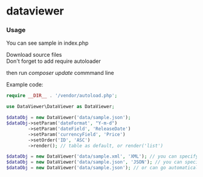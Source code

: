 # dataviewer
<h3>Usage</h3>

You can see sample in index.php

Download source files<br>
Don't forget to add require autoloader

then run <i>composer update</i> commmand line

Example code:
``` php
require __DIR__ . '/vendor/autoload.php';

use DataViewer\DataViewer as DataViewer;

$dataObj = new DataViewer('data/sample.json');
$dataObj->setParam('dateFormat', "Y-m-d")
        ->setParam('dateField', 'ReleaseDate')
        ->setParam('currencyField', 'Price')
        ->setOrder('ID', 'ASC')
        ->render(); // table as default, or render('list') 
```

``` php
$dataObj = new DataViewer('data/sample.xml', 'XML'); // you can specify loader format
$dataObj = new DataViewer('data/sample.json', 'JSON'); // you can specify loader format
$dataObj = new DataViewer('data/sample.json'); // or can go automatically based on file extension
```
